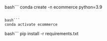 bash```
conda create -n ecommerce python=3.9
```

bash```
conda activate ecommerce
```

bash```
pip install -r requirements.txt
```